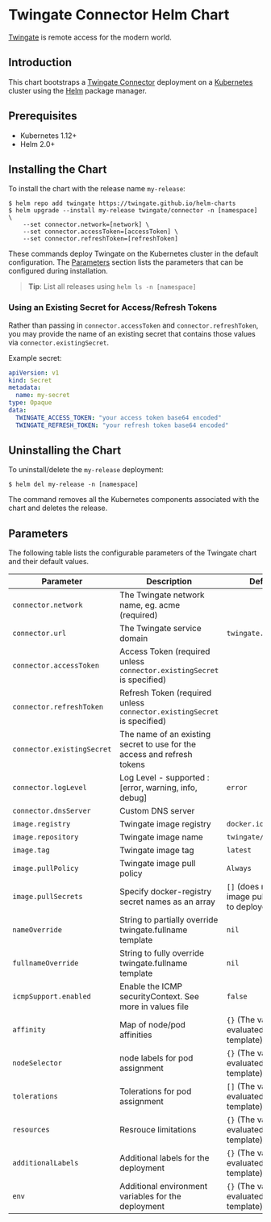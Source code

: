 # Twingate Connector Helm Chart

[Twingate](https://www.twingate.com/) is remote access for the modern world.

## Introduction

This chart bootstraps a [Twingate Connector](https://hub.docker.com/r/twingate/connector) deployment on a [Kubernetes](http://kubernetes.io) cluster using the [Helm](https://helm.sh) package manager.

## Prerequisites

- Kubernetes 1.12+
- Helm 2.0+

## Installing the Chart

To install the chart with the release name `my-release`:

```shell
$ helm repo add twingate https://twingate.github.io/helm-charts
$ helm upgrade --install my-release twingate/connector -n [namespace] \
    --set connector.network=[network] \
    --set connector.accessToken=[accessToken] \
    --set connector.refreshToken=[refreshToken]
```

These commands deploy Twingate on the Kubernetes cluster in the default configuration. The [Parameters](#parameters) section lists the parameters that can be configured during installation.

> **Tip**: List all releases using `helm ls -n [namespace]`

### Using an Existing Secret for Access/Refresh Tokens

Rather than passing in `connector.accessToken` and `connector.refreshToken`, you may provide the name of an existing secret that contains those values via `connector.existingSecret`.

Example secret:

```yaml
apiVersion: v1
kind: Secret
metadata:
  name: my-secret
type: Opaque
data:
  TWINGATE_ACCESS_TOKEN: "your access token base64 encoded"
  TWINGATE_REFRESH_TOKEN: "your refresh token base64 encoded"
```

## Uninstalling the Chart

To uninstall/delete the `my-release` deployment:

```shell
$ helm del my-release -n [namespace]
```

The command removes all the Kubernetes components associated with the chart and deletes the release.

## Parameters

The following table lists the configurable parameters of the Twingate chart and their default values.

| Parameter                               | Description                                                                 | Default                                                 |
|-----------------------------------------|-----------------------------------------------------------------------------|---------------------------------------------------------|
| `connector.network`                     | The Twingate network name, eg. acme (required)                              |                                                         |
| `connector.url`                         | The Twingate service domain                                                 | `twingate.com`                                          |
| `connector.accessToken`                 | Access Token (required unless `connector.existingSecret` is specified)      |                                                         |
| `connector.refreshToken`                | Refresh Token (required unless `connector.existingSecret` is specified)     |                                                         |
| `connector.existingSecret`              | The name of an existing secret to use for the access and refresh tokens     |                                                         |
| `connector.logLevel`                    | Log Level - supported : [error, warning, info, debug]                       | `error`                                                 |
| `connector.dnsServer`                   | Custom DNS server                                                           |                                                         |
| `image.registry`                        | Twingate image registry                                                     | `docker.io`                                             |
| `image.repository`                      | Twingate image name                                                         | `twingate/connector`                                    |
| `image.tag`                             | Twingate image tag                                                          | `latest`                                                |
| `image.pullPolicy`                      | Twingate image pull policy                                                  | `Always`                                                |
| `image.pullSecrets`                     | Specify docker-registry secret names as an array                            | `[]` (does not add image pull secrets to deployed pods) |
| `nameOverride`                          | String to partially override twingate.fullname template                     | `nil`                                                   |
| `fullnameOverride`                      | String to fully override twingate.fullname template                         | `nil`                                                   |
| `icmpSupport.enabled`                   | Enable the ICMP securityContext. See more in values file                    | `false`                                                 |
| `affinity`                              | Map of node/pod affinities                                                  | `{}` (The value is evaluated as a template)             |
| `nodeSelector`                          | node labels for pod assignment                                              | `{}` (The value is evaluated as a template)             |
| `tolerations`                           | Tolerations for pod assignment                                              | `[]` (The value is evaluated as a template)             |
| `resources`                             | Resrouce limitations                                                        | `{}` (The value is evaluated as a template)             |
| `additionalLabels`                      | Additional labels for the deployment                                        | `{}` (The value is evaluated as a template)             |
| `env`                                   | Additional environment variables for the deployment                         | `{}` (The value is evaluated as a template)             |
